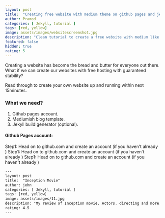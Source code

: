 ```yaml
---
layout: post
title:  "Creating free website with medium theme on github pages and jekyll mediumish template"
author: Pramod
categories: [ Jekyll, tutorial ]
tags: [red, yellow]
image: assets/images/websitescreenshot.jpg
description: "Clean tutorial to create a free website with medium like theme using github pages , jekyll , mediumish template"
featured: false
hidden: true
rating: 5
---
```


Creating a website has become the bread and butter for everyone out there. What if we can create our websites with free hosting with guaranteed stability?   

Read through to create your own website up and running within next 15minutes. 

### What we need? 
1. Github pages account. 
2. Mediumish blog template. 
3. Jekyll build generator (optional). 

#### Github Pages account:
Step1: Head on to github.com and create an account (if you haven't already )
Step1: Head on to github.com and create an account (if you haven't already )
Step1: Head on to github.com and create an account (if you haven't already )

```html
---
layout: post
title:  "Inception Movie"
author: john
categories: [ Jekyll, tutorial ]
tags: [red, yellow]
image: assets/images/11.jpg
description: "My review of Inception movie. Actors, directing and more."
rating: 4.5
---
```

